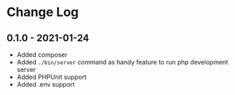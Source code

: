 # Change Log

## 0.1.0 - 2021-01-24
- Added composer
- Added `./bin/server` command as handy feature to run php development server
- Added PHPUnit support
- Added .env support
